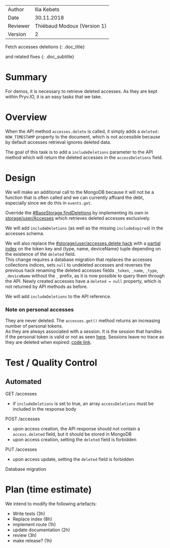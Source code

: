 |         |                       |
| ------- | --------------------- |
| Author  | Ilia Kebets 		  |
| Date    | 30.11.2018            |
| Reviewer  | Thiébaud Modoux (Version 1) |
| Version | 2                     |

Fetch accesses deletions
{: .doc_title} 

and related fixes
{: .doc_subtitle} 

# Summary

For demos, it is necessary to retrieve deleted accesses. As they are kept within Pryv.IO, it is an easy tasks that we take.

# Overview

When the API method `accesses.delete` is called, it simply adds a `deleted: NOW_TIMESTAMP` property to the document, which is not accessible because by default accesses retrieval ignores deleted data.  

The goal of this task is to add a `includeDeletions` parameter to the API method which will return the deleted accesses in the `accessDeletions` field.

# Design

We will make an additional call to the MongoDB because it will not be a function that is often called and we can currently affoard the debt, especially since we do this in `events.get`.

Override the [#BaseStorage.findDeletions](https://github.com/pryv/service-core/blob/release-1.3/components/storage/src/user/BaseStorage.js#L120) by implementing its own in [storage/user/Accesses](https://github.com/pryv/service-core/blob/release-1.3/components/storage/src/user/Accesses.js) which retrieves deleted accesses exclusively.

We will add `includeDeletions` (as well as the missing `includeExpired`) in the accesses schema.

We will also replace the [#storage/user/accesses.delete hack](https://github.com/pryv/service-core/blob/release-1.3/components/storage/src/user/Accesses.js#L63) with a [partial index](https://docs.mongodb.com/v3.4/core/index-partial/) on the token key and {type, name, deviceName} tuple depending on the existence of the `deleted` field.  
This change requires a database migration that replaces the accesses collections indices, sets `null` to undeleted accesses and reverses the previous hack renaming the deleted accesses fields `_token`, `_name`, `_type`, `_deviceName` without the `_` prefix, as it is now possible to query them through the API. 
Newly created accesses have a `deleted = null` property, which is not returned by API methods as before.

We will add `includeDeletions` to the API reference.

### Note on personal accesses

They are never deleted. The `accesses.get()` method returns an increasing number of personal tokens.  
As they are always associated with a session. It is the session that handles if the personal token is valid or not as seen [here](https://github.com/pryv/service-core/blob/release-1.3/components/model/src/MethodContext.js#L202).
Sessions leave no trace as they are deleted when expired: [code link](https://github.com/pryv/service-core/blob/release-1.3/components/storage/src/Sessions.js#L51).

# Test / Quality Control

## Automated

GET /accesses

- if `includeDeletions` is set to true, an array `accessDeletions` must be included in the response body

POST /accesses

- upon access creation, the API response should not contain a `access.deleted` field, but it should be stored in MongoDB
- upon access creation, setting the `deleted` field is forbidden

PUT /accesses

- upon access update, setting the `deleted` field is forbidden

Database migration

# Plan (time estimate)

We intend to modify the following artefacts:

- Write tests (3h)
- Replace index (8h)
- implement route (1h)
- update documentation (2h)
- review (3h)
- make release? (1h)

